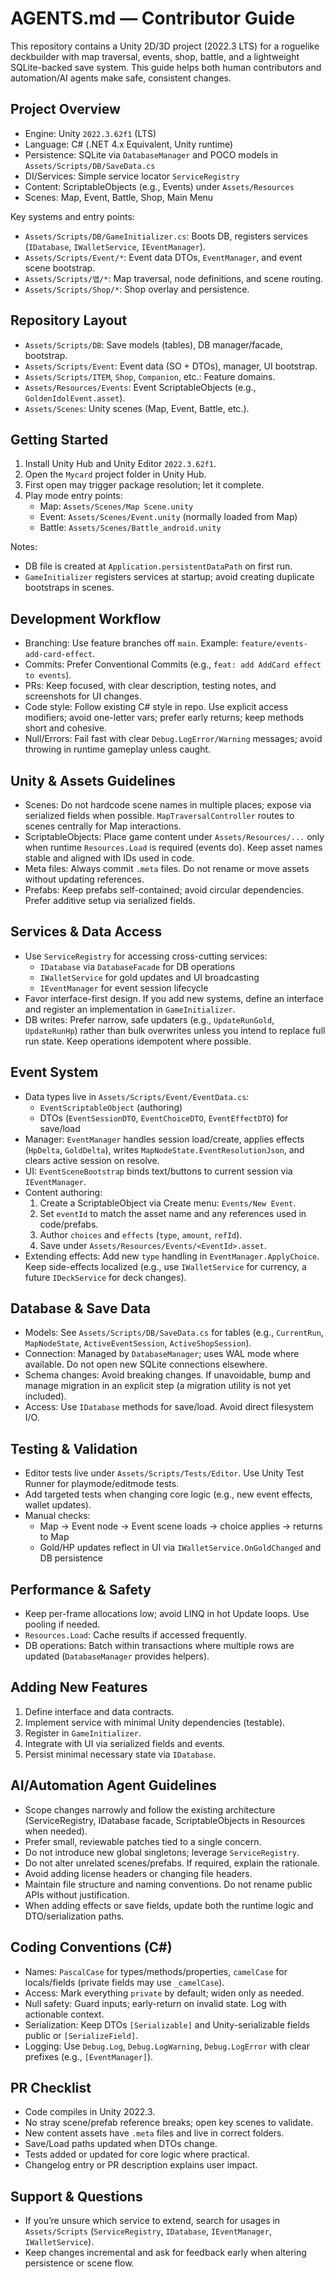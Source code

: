 # AGENTS.md — Contributor Guide

This repository contains a Unity 2D/3D project (2022.3 LTS) for a roguelike deckbuilder with map traversal, events, shop, battle, and a lightweight SQLite-backed save system. This guide helps both human contributors and automation/AI agents make safe, consistent changes.

## Project Overview
- Engine: Unity `2022.3.62f1` (LTS)
- Language: C# (.NET 4.x Equivalent, Unity runtime)
- Persistence: SQLite via `DatabaseManager` and POCO models in `Assets/Scripts/DB/SaveData.cs`
- DI/Services: Simple service locator `ServiceRegistry`
- Content: ScriptableObjects (e.g., Events) under `Assets/Resources`
- Scenes: Map, Event, Battle, Shop, Main Menu

Key systems and entry points:
- `Assets/Scripts/DB/GameInitializer.cs`: Boots DB, registers services (`IDatabase`, `IWalletService`, `IEventManager`).
- `Assets/Scripts/Event/*`: Event data DTOs, `EventManager`, and event scene bootstrap.
- `Assets/Scripts/맵/*`: Map traversal, node definitions, and scene routing.
- `Assets/Scripts/Shop/*`: Shop overlay and persistence.

## Repository Layout
- `Assets/Scripts/DB`: Save models (tables), DB manager/facade, bootstrap.
- `Assets/Scripts/Event`: Event data (SO + DTOs), manager, UI bootstrap.
- `Assets/Scripts/ITEM`, `Shop`, `Companion`, etc.: Feature domains.
- `Assets/Resources/Events`: Event ScriptableObjects (e.g., `GoldenIdolEvent.asset`).
- `Assets/Scenes`: Unity scenes (Map, Event, Battle, etc.).

## Getting Started
1. Install Unity Hub and Unity Editor `2022.3.62f1`.
2. Open the `Mycard` project folder in Unity Hub.
3. First open may trigger package resolution; let it complete.
4. Play mode entry points:
   - Map: `Assets/Scenes/Map Scene.unity`
   - Event: `Assets/Scenes/Event.unity` (normally loaded from Map)
   - Battle: `Assets/Scenes/Battle_android.unity`

Notes:
- DB file is created at `Application.persistentDataPath` on first run.
- `GameInitializer` registers services at startup; avoid creating duplicate bootstraps in scenes.

## Development Workflow
- Branching: Use feature branches off `main`. Example: `feature/events-add-card-effect`.
- Commits: Prefer Conventional Commits (e.g., `feat: add AddCard effect to events`).
- PRs: Keep focused, with clear description, testing notes, and screenshots for UI changes.
- Code style: Follow existing C# style in repo. Use explicit access modifiers; avoid one-letter vars; prefer early returns; keep methods short and cohesive.
- Null/Errors: Fail fast with clear `Debug.LogError/Warning` messages; avoid throwing in runtime gameplay unless caught.

## Unity & Assets Guidelines
- Scenes: Do not hardcode scene names in multiple places; expose via serialized fields when possible. `MapTraversalController` routes to scenes centrally for Map interactions.
- ScriptableObjects: Place game content under `Assets/Resources/...` only when runtime `Resources.Load` is required (events do). Keep asset names stable and aligned with IDs used in code.
- Meta files: Always commit `.meta` files. Do not rename or move assets without updating references.
- Prefabs: Keep prefabs self-contained; avoid circular dependencies. Prefer additive setup via serialized fields.

## Services & Data Access
- Use `ServiceRegistry` for accessing cross-cutting services:
  - `IDatabase` via `DatabaseFacade` for DB operations
  - `IWalletService` for gold updates and UI broadcasting
  - `IEventManager` for event session lifecycle
- Favor interface-first design. If you add new systems, define an interface and register an implementation in `GameInitializer`.
- DB writes: Prefer narrow, safe updaters (e.g., `UpdateRunGold`, `UpdateRunHp`) rather than bulk overwrites unless you intend to replace full run state. Keep operations idempotent where possible.

## Event System
- Data types live in `Assets/Scripts/Event/EventData.cs`:
  - `EventScriptableObject` (authoring)
  - DTOs (`EventSessionDTO`, `EventChoiceDTO`, `EventEffectDTO`) for save/load
- Manager: `EventManager` handles session load/create, applies effects (`HpDelta`, `GoldDelta`), writes `MapNodeState.EventResolutionJson`, and clears active session on resolve.
- UI: `EventSceneBootstrap` binds text/buttons to current session via `IEventManager`.
- Content authoring:
  1. Create a ScriptableObject via Create menu: `Events/New Event`.
  2. Set `eventId` to match the asset name and any references used in code/prefabs.
  3. Author `choices` and `effects` (`type`, `amount`, `refId`).
  4. Save under `Assets/Resources/Events/<EventId>.asset`.
- Extending effects: Add new `type` handling in `EventManager.ApplyChoice`. Keep side-effects localized (e.g., use `IWalletService` for currency, a future `IDeckService` for deck changes).

## Database & Save Data
- Models: See `Assets/Scripts/DB/SaveData.cs` for tables (e.g., `CurrentRun`, `MapNodeState`, `ActiveEventSession`, `ActiveShopSession`).
- Connection: Managed by `DatabaseManager`; uses WAL mode where available. Do not open new SQLite connections elsewhere.
- Schema changes: Avoid breaking changes. If unavoidable, bump and manage migration in an explicit step (a migration utility is not yet included).
- Access: Use `IDatabase` methods for save/load. Avoid direct filesystem I/O.

## Testing & Validation
- Editor tests live under `Assets/Scripts/Tests/Editor`. Use Unity Test Runner for playmode/editmode tests.
- Add targeted tests when changing core logic (e.g., new event effects, wallet updates).
- Manual checks:
  - Map → Event node → Event scene loads → choice applies → returns to Map
  - Gold/HP updates reflect in UI via `IWalletService.OnGoldChanged` and DB persistence

## Performance & Safety
- Keep per-frame allocations low; avoid LINQ in hot Update loops. Use pooling if needed.
- `Resources.Load`: Cache results if accessed frequently.
- DB operations: Batch within transactions where multiple rows are updated (`DatabaseManager` provides helpers).

## Adding New Features
1. Define interface and data contracts.
2. Implement service with minimal Unity dependencies (testable).
3. Register in `GameInitializer`.
4. Integrate with UI via serialized fields and events.
5. Persist minimal necessary state via `IDatabase`.

## AI/Automation Agent Guidelines
- Scope changes narrowly and follow the existing architecture (ServiceRegistry, IDatabase facade, ScriptableObjects in Resources when needed).
- Prefer small, reviewable patches tied to a single concern.
- Do not introduce new global singletons; leverage `ServiceRegistry`.
- Do not alter unrelated scenes/prefabs. If required, explain the rationale.
- Avoid adding license headers or changing file headers.
- Maintain file structure and naming conventions. Do not rename public APIs without justification.
- When adding effects or save fields, update both the runtime logic and DTO/serialization paths.

## Coding Conventions (C#)
- Names: `PascalCase` for types/methods/properties, `camelCase` for locals/fields (private fields may use `_camelCase`).
- Access: Mark everything `private` by default; widen only as needed.
- Null safety: Guard inputs; early-return on invalid state. Log with actionable context.
- Serialization: Keep DTOs `[Serializable]` and Unity-serializable fields public or `[SerializeField]`.
- Logging: Use `Debug.Log`, `Debug.LogWarning`, `Debug.LogError` with clear prefixes (e.g., `[EventManager]`).

## PR Checklist
- Code compiles in Unity 2022.3.
- No stray scene/prefab reference breaks; open key scenes to validate.
- New content assets have `.meta` files and live in correct folders.
- Save/Load paths updated when DTOs change.
- Tests added or updated for core logic where practical.
- Changelog entry or PR description explains user impact.

## Support & Questions
- If you’re unsure which service to extend, search for usages in `Assets/Scripts` (`ServiceRegistry`, `IDatabase`, `IEventManager`, `IWalletService`).
- Keep changes incremental and ask for feedback early when altering persistence or scene flow.

